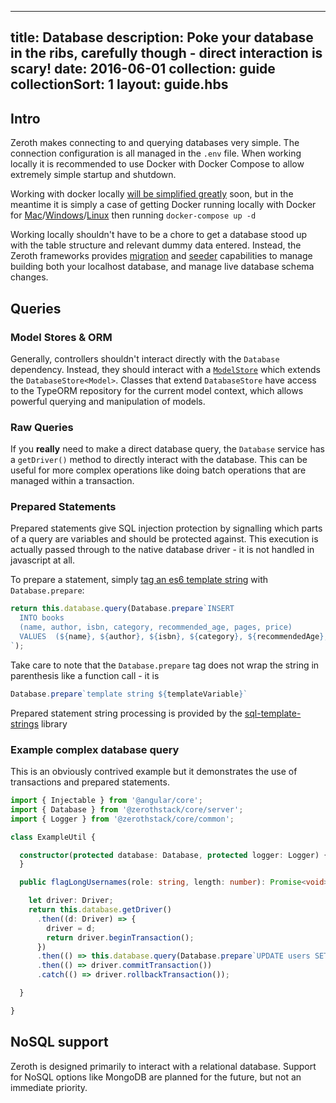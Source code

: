 ---
title: Database
description: Poke your database in the ribs, carefully though - direct interaction is scary!
date: 2016-06-01
collection: guide
collectionSort: 1
layout: guide.hbs
-----------------

## Intro
Zeroth makes connecting to and querying databases very simple. The connection configuration is all managed in the 
`.env` file. When working locally it is recommended to use Docker with Docker Compose to allow extremely simple startup
and shutdown.

Working with docker locally [will be simplified greatly][docker-issue] soon, but in the meantime it is simply a case of 
getting Docker running locally with Docker for [Mac][dfm]/[Windows][dfw]/[Linux][dfl] then running `docker-compose up -d`

Working locally shouldn't have to be a chore to get a database stood up with the table structure and relevant dummy data
entered. Instead, the Zeroth frameworks provides [migration] and [seeder] capabilities to manage building both your
 localhost database, and manage live database schema changes.

## Queries
### Model Stores & ORM
Generally, controllers shouldn't interact directly with the `Database` dependency. Instead, they should interact with
 a [`ModelStore`][model-store] which extends the `DatabaseStore<Model>`. Classes that extend `DatabaseStore` have access
 to the TypeORM repository for the current model context, which allows powerful querying and manipulation of models.

### Raw Queries
If you **really** need to make a direct database query, the `Database` service has a `getDriver()` method to directly
interact with the database. This can be useful for more complex operations like doing batch operations that are managed 
within a transaction.

### Prepared Statements
Prepared statements give SQL injection protection by signalling which parts of a query are variables and should be protected
against. This execution is actually passed through to the native database driver - it is not handled in javascript at all.

To prepare a statement, simply [tag an es6 template string][tagged-templates] with `Database.prepare`:
```typescript
return this.database.query(Database.prepare`INSERT
  INTO books
  (name, author, isbn, category, recommended_age, pages, price)
  VALUES  (${name}, ${author}, ${isbn}, ${category}, ${recommendedAge}, ${pages}, ${price})
`);
```
Take care to note that the `Database.prepare` tag does not wrap the string in parenthesis like a function call - it is 
```typescript
Database.prepare`template string ${templateVariable}`
```
Prepared statement string processing is provided by the [sql-template-strings] library

### Example complex database query
This is an obviously contrived example but it demonstrates the use of transactions and prepared statements.
```typescript
import { Injectable } from '@angular/core';
import { Database } from '@zerothstack/core/server';
import { Logger } from '@zerothstack/core/common';

class ExampleUtil {

  constructor(protected database: Database, protected logger: Logger) {
  }

  public flagLongUsernames(role: string, length: number): Promise<void> {

    let driver: Driver;
    return this.database.getDriver()
      .then((d: Driver) => {
        driver = d;
        return driver.beginTransaction();
      })
      .then(() => this.database.query(Database.prepare`UPDATE users SET flagged = LENGTH(username) > ${length} WHERE role = ${role}`))
      .then(() => driver.commitTransaction())
      .catch(() => driver.rollbackTransaction());

  }

}
```

## NoSQL support
Zeroth is designed primarily to interact with a relational database. Support for NoSQL options like MongoDB are planned
 for the future, but not an immediate priority.

[migration]: /guide/migrations
[seeder]: /guide/seeders
[docker-issue]: https://github.com/zeroth/toolchain/issues/13
[dfm]: https://docs.docker.com/docker-for-mac/
[dfw]: https://docs.docker.com/docker-for-windows/
[dfl]: https://docs.docker.com/engine/installation/linux/
[model-store]: /guide/model-stores/
[tagged-templates]: https://developer.mozilla.org/en-US/docs/Web/JavaScript/Reference/Template_literals#Tagged_template_literals
[sql-template-strings]: https://www.npmjs.com/package/sql-template-strings
